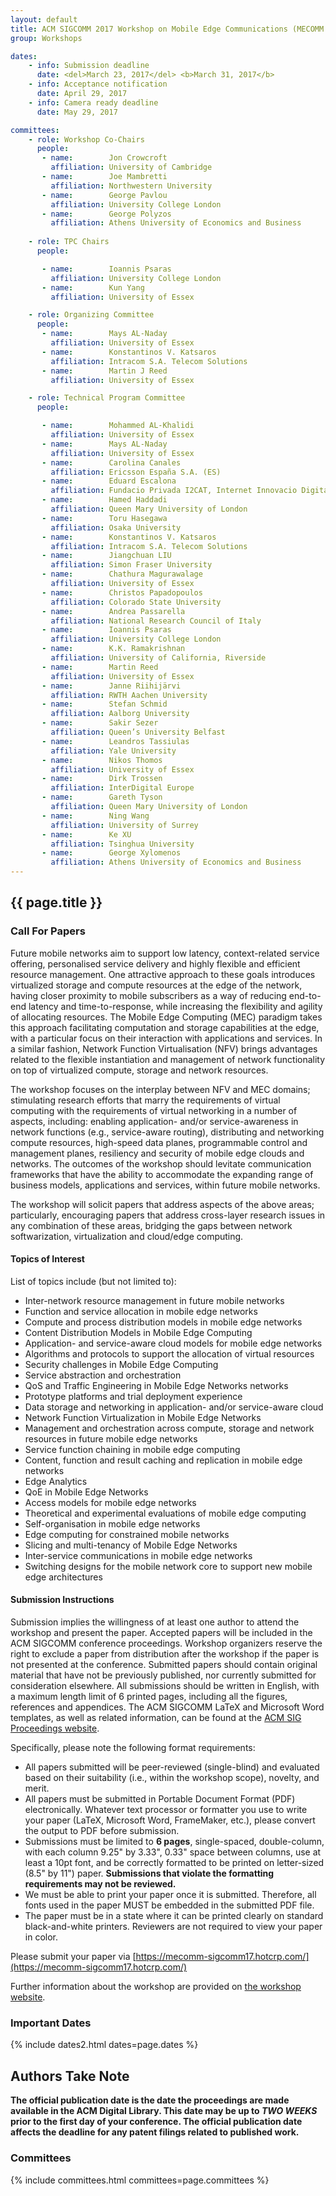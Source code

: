 ```yaml
---
layout: default
title: ACM SIGCOMM 2017 Workshop on Mobile Edge Communications (MECOMM'2017)
group: Workshops

dates:
    - info: Submission deadline
      date: <del>March 23, 2017</del> <b>March 31, 2017</b>
    - info: Acceptance notification
      date: April 29, 2017
    - info: Camera ready deadline
      date: May 29, 2017

committees:
    - role: Workshop Co-Chairs
      people:
       - name:        Jon Crowcroft
         affiliation: University of Cambridge
       - name:        Joe Mambretti
         affiliation: Northwestern University
       - name:        George Pavlou
         affiliation: University College London
       - name:        George Polyzos
         affiliation: Athens University of Economics and Business
  
    - role: TPC Chairs
      people:

       - name:        Ioannis Psaras
         affiliation: University College London
       - name:        Kun Yang
         affiliation: University of Essex

    - role: Organizing Committee
      people:
       - name:        Mays AL-Naday
         affiliation: University of Essex
       - name:        Konstantinos V. Katsaros
         affiliation: Intracom S.A. Telecom Solutions
       - name:        Martin J Reed
         affiliation: University of Essex

    - role: Technical Program Committee
      people:

       - name:        Mohammed AL-Khalidi
         affiliation: University of Essex
       - name:        Mays AL-Naday
         affiliation: University of Essex
       - name:        Carolina Canales
         affiliation: Ericsson España S.A. (ES)
       - name:        Eduard Escalona
         affiliation: Fundacio Privada I2CAT, Internet Innovacio Digital A Catalunya (ES)
       - name:        Hamed Haddadi
         affiliation: Queen Mary University of London
       - name:        Toru Hasegawa
         affiliation: Osaka University
       - name:        Konstantinos V. Katsaros
         affiliation: Intracom S.A. Telecom Solutions
       - name:        Jiangchuan LIU
         affiliation: Simon Fraser University
       - name:        Chathura Magurawalage
         affiliation: University of Essex
       - name:        Christos Papadopoulos
         affiliation: Colorado State University
       - name:        Andrea Passarella
         affiliation: National Research Council of Italy
       - name:        Ioannis Psaras
         affiliation: University College London
       - name:        K.K. Ramakrishnan
         affiliation: University of California, Riverside
       - name:        Martin Reed
         affiliation: University of Essex
       - name:        Janne Riihijärvi
         affiliation: RWTH Aachen University
       - name:        Stefan Schmid
         affiliation: Aalborg University
       - name:        Sakir Sezer
         affiliation: Queen’s University Belfast
       - name:        Leandros Tassiulas
         affiliation: Yale University
       - name:        Nikos Thomos
         affiliation: University of Essex
       - name:        Dirk Trossen
         affiliation: InterDigital Europe
       - name:        Gareth Tyson
         affiliation: Queen Mary University of London
       - name:        Ning Wang
         affiliation: University of Surrey
       - name:        Ke XU
         affiliation: Tsinghua University
       - name:        George Xylomenos
         affiliation: Athens University of Economics and Business
---
```



## {{ page.title }}

### Call For Papers

Future mobile networks aim to support low latency, context-related service offering, personalised service delivery and highly flexible and efficient resource management. One attractive approach to these goals introduces virtualized storage and compute resources at the edge of the network, having closer proximity to mobile subscribers as a way of reducing end-to-end latency and time-to-response, while increasing the flexibility and agility of allocating resources. The Mobile Edge Computing (MEC) paradigm takes this approach facilitating computation and storage capabilities at the edge, with a particular focus on their interaction with applications and services. In a similar fashion, Network Function Virtualisation (NFV) brings advantages related to the flexible instantiation and management of network functionality on top of virtualized compute, storage and network resources.

The workshop focuses on the interplay between NFV and MEC domains; stimulating research efforts that marry the requirements of virtual computing with the requirements of virtual networking in a number of aspects, including: enabling application- and/or service-awareness in network functions (e.g., service-aware routing), distributing and networking compute resources, high-speed data planes, programmable control and management planes, resiliency and security of mobile edge clouds and networks. The outcomes of the workshop should levitate communication frameworks that have the ability to accommodate the expanding range of business models, applications and services, within future mobile networks.

The workshop will solicit papers that address aspects of the above areas; particularly, encouraging papers that address cross-layer research issues in any combination of these areas, bridging the gaps between network softwarization, virtualization and cloud/edge computing.


#### Topics of Interest

List of topics include (but not limited to):

- Inter-network resource management in future mobile networks
- Function and service allocation in mobile edge networks
- Compute and process distribution models in mobile edge networks
- Content Distribution Models in Mobile Edge Computing
- Application- and service-aware cloud models for mobile edge networks
- Algorithms and protocols to support the allocation of virtual resources
- Security challenges in Mobile Edge Computing
- Service abstraction and orchestration
- QoS and Traffic Engineering in Mobile Edge Networks networks
- Prototype platforms and trial deployment experience
- Data storage and networking in application- and/or service-aware cloud
- Network Function Virtualization in Mobile Edge Networks
- Management and orchestration across compute, storage and network resources in future mobile edge networks
- Service function chaining in mobile edge computing
- Content, function and result caching and replication in mobile edge networks
- Edge Analytics
- QoE in Mobile Edge Networks
- Access models for mobile edge networks
- Theoretical and experimental evaluations of mobile edge computing
- Self-organisation in mobile edge networks
- Edge computing for constrained mobile networks
- Slicing and multi-tenancy of Mobile Edge Networks
- Inter-service communications in mobile edge networks
- Switching designs for the mobile network core to support new mobile edge architectures

#### Submission Instructions

Submission implies the willingness of at least one author to attend the workshop and present the paper. Accepted papers will be included in the ACM SIGCOMM conference proceedings. Workshop organizers reserve the right to exclude a paper from distribution after the workshop if the paper is not presented at the conference.
Submitted papers should contain original material that have not be previously published, nor currently submitted for consideration elsewhere. All submissions should be written in English, with a maximum length limit of 6 printed pages, including all the figures, references and appendices. The ACM SIGCOMM LaTeX and Microsoft Word templates, as well as related information, can be found at the [ACM SIG Proceedings website](https://www.acm.org/publications/proceedings-template).

Specifically, please note the following format requirements:

- All papers submitted will be peer-reviewed (single-blind) and evaluated based on their suitability (i.e., within the workshop scope), novelty, and merit.
- All papers must be submitted in Portable Document Format (PDF) electronically. Whatever text processor or formatter you use to write your paper (LaTeX, Microsoft Word, FrameMaker, etc.), please convert the output to PDF before submission.
- Submissions must be limited to **6 pages**, single-spaced, double-column, with each column 9.25" by 3.33", 0.33" space between columns, use at least a 10pt font, and be correctly formatted to be printed on letter-sized (8.5" by 11") paper. **<red>Submissions that violate the formatting requirements may not be reviewed.</red>**
- We must be able to print your paper once it is submitted. Therefore, all fonts used in the paper MUST be embedded in the submitted PDF file.
- The paper must be in a state where it can be printed clearly on standard black-and-white printers. Reviewers are not required to view your paper in color.

Please submit your paper via [https://mecomm-sigcomm17.hotcrp.com/](https://mecomm-sigcomm17.hotcrp.com/)

Further information about the workshop are provided on [the workshop website](http://conferences.sigcomm.org/sigcomm/2017/workshop-mecomm.html).

### Important Dates

{% include dates2.html dates=page.dates %}

## Authors Take Note

**The official publication date is the date the proceedings are made available in the ACM Digital Library. This date may be up to *TWO WEEKS* prior to the first day of your conference. The official publication date affects the deadline for any patent filings related to published work.**

### Committees

{% include committees.html committees=page.committees %}

